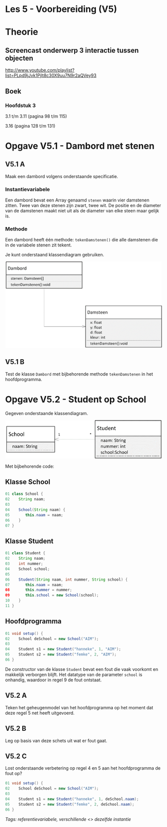 Les 5 - Voorbereiding (V5)
===

# Theorie

## Screencast onderwerp 3 interactie tussen objecten

<http://www.youtube.com/playlist?list=PLpd9jJvk1Pjlt8c30X9uu7N9r2aQVey93>

## Boek

### Hoofdstuk 3

3.1 t/m 3.11 (pagina 98 t/m 115)

3.16 (pagina 128 t/m 131)


# Opgave V5.1 - Dambord met stenen

## V5.1 A

Maak een dambord volgens onderstaande specificatie.

### Instantievariabele

Een dambord bevat een Array genaamd `stenen` waarin vier damstenen zitten. Twee van deze stenen zijn zwart, twee wit. De positie en de diameter van de damstenen maakt niet uit als de diameter van elke steen maar gelijk is.

### Methode

Een dambord heeft één methode: `tekenDamstenen()` die alle damstenen die in de variabele stenen zit tekent.

Je kunt onderstaand klassendiagram gebruiken.

![damstenenCD](../images/media/damstenenCD.png)

## V5.1 B

Test de klasse `Dambord` met bijbehorende methode `tekenDamstenen` in het hoofdprogramma.


# Opgave V5.2 - Student op School

Gegeven onderstaande klassendiagram.

![studentopschool](../images/media/studentopschool.png)

Met bijbehorende code:

## Klasse School

```java
01 class School {
02    String naam;
03    
04    School(String naam) {
05       this.naam = naam;
06    }
07 }
```

## Klasse Student

```java
01 class Student {
02    String naam;
03    int nummer;
04    School school;
05 
06    Student(String naam, int nummer, String school) {
07       this.naam = naam;
08       this.nummer = nummer;
09       this.school = new School(school);
10    }
11 }
```

## Hoofdprogramma

```java
01 void setup() {
02    School deSchool = new School("AIM");
03
04    Student s1 = new Student("hanneke", 1, "AIM");
05    Student s2 = new Student("femke", 2, "AIM");
06 }
``` 

De constructor van de klasse `Student` bevat een fout die vaak voorkomt en makkelijk verborgen blijft. Het datatype van de parameter `school` is onhandig, waardoor in regel 9 de fout ontstaat.

## V5.2 A

Teken het geheugenmodel van het hoofdprogramma op het moment dat deze regel 5 net heeft uitgevoerd.

## V5.2 B

Leg op basis van deze schets uit wat er fout gaat.

## V5.2 C

Lost onderstaande verbetering op regel 4 en 5 aan het hoofdprogramma de fout op?

```java
01 void setup() {
02    School deSchool = new School("AIM");
03
04    Student s1 = new Student("hanneke", 1, deSchool.naam);
05    Student s2 = new Student("femke", 2, deSchool.naam);
06 }   
```

*Tags: referentievariabele, verschillende <> dezelfde instantie*